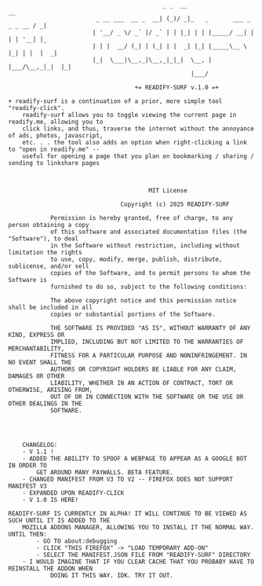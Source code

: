 							                    _ _  __                             __ 
							 _ __ ___  __ _  __| (_)/ _|_   _       ___ _   _ _ __ / _|
							| '__/ _ \/ _` |/ _` | | |_| | | |_____/ __| | | | '__| |_ 
							| | |  __/ (_| | (_| | |  _| |_| |_____\__ \ |_| | |  |  _|
							|_|  \___|\__,_|\__,_|_|_|  \__, |     |___/\__,_|_|  |_|  
							                            |___/                          

										+= READIFY-SURF v.1.0 =+
							                   
	+ readify-surf is a continuation of a prior, more simple tool "readify-click". 
		readify-surf allows you to toggle viewing the current page in readify.me, allowing you to 
		click links, and thus, traverse the internet without the annoyance of ads, photos, javascript,
		etc. . . the tool also adds an option when right-clicking a link to "open in readify.me" --
		useful for opening a page that you plan on bookmarking / sharing / sending to linkshare pages
		
		
		
											MIT License

									Copyright (c) 2025 READIFY-SURF

				Permission is hereby granted, free of charge, to any person obtaining a copy
				of this software and associated documentation files (the "Software"), to deal
				in the Software without restriction, including without limitation the rights
				to use, copy, modify, merge, publish, distribute, sublicense, and/or sell
				copies of the Software, and to permit persons to whom the Software is
				furnished to do so, subject to the following conditions:

				The above copyright notice and this permission notice shall be included in all
				copies or substantial portions of the Software.

				THE SOFTWARE IS PROVIDED "AS IS", WITHOUT WARRANTY OF ANY KIND, EXPRESS OR
				IMPLIED, INCLUDING BUT NOT LIMITED TO THE WARRANTIES OF MERCHANTABILITY,
				FITNESS FOR A PARTICULAR PURPOSE AND NONINFRINGEMENT. IN NO EVENT SHALL THE
				AUTHORS OR COPYRIGHT HOLDERS BE LIABLE FOR ANY CLAIM, DAMAGES OR OTHER
				LIABILITY, WHETHER IN AN ACTION OF CONTRACT, TORT OR OTHERWISE, ARISING FROM,
				OUT OF OR IN CONNECTION WITH THE SOFTWARE OR THE USE OR OTHER DEALINGS IN THE
				SOFTWARE.
		
		
		
		
		CHANGELOG:
		- V 1.1 !
		- ADDED THE ABILITY TO SPOOF A WEBPAGE TO APPEAR AS A GOOGLE BOT IN ORDER TO 
			GET AROUND MANY PAYWALLS. BETA FEATURE.
		- CHANGED MANIFEST FROM V3 TO V2 -- FIREFOX DOES NOT SUPPORT MANIFEST V3
		- EXPANDED UPON READIFY-CLICK
		- V 1.0 IS HERE!
		
	READIFY-SURF IS CURRENTLY IN ALPHA! IT WILL CONTINUE TO BE VIEWED AS SUCH UNTIL IT IS ADDED TO THE
		MOZILLA ADDONS MANAGER, ALLOWING YOU TO INSTALL IT THE NORMAL WAY. UNTIL THEN:
			- GO TO about:debugging
			- CLICK "THIS FIREFOX" -> "LOAD TEMPORARY ADD-ON"
			- SELECT THE MANIFEST.JSON FILE FROM "READIFY-SURF" DIRECTORY
		- I WOULD IMAGINE THAT IF YOU CLEAR CACHE THAT YOU PROBABY HAVE TO REINSTALL THE ADDON WHEN 
				DOING IT THIS WAY. IDK. TRY IT OUT.
